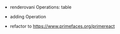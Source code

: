 - renderovani Operations: table
- adding Operation

- refactor to https://www.primefaces.org/primereact


